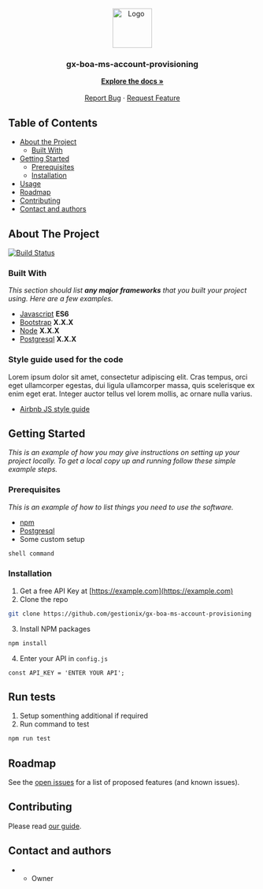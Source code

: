 <br />
<p align="center">
  <a href="https://chain.inc">
    <img src="https://gestioniximagessg.blob.core.windows.net/documentacion/scuer.png" alt="Logo" width="80" height="80">
  </a>

  <h3 align="center">gx-boa-ms-account-provisioning</h3>

  <p align="center">
    <a href="https://gestionix.atlassian.net/wiki/spaces"><strong>Explore the docs »</strong></a>
    <br />
    <br />
    <a href="https://github.com/gestionix/REPO-NAME/issues">Report Bug</a>
    ·
    <a href="https://github.com/gestionix/REPO-NAME/issues">Request Feature</a>
  </p>
</p>

## Table of Contents

* [About the Project](#about-the-project)
  * [Built With](#built-with)
* [Getting Started](#getting-started)
  * [Prerequisites](#prerequisites)
  * [Installation](#installation)
* [Usage](#usage)
* [Roadmap](#roadmap)
* [Contributing](#contributing)
* [Contact and authors](#contact-and-authors)

## About The Project
[![Build Status](https://dev.azure.com/gestionix-boa/gx-sandbox-pipeline/_apis/build/status/Reference-Multistage.yaml?branchName=develop)](https://dev.azure.com/gestionix-boa/gx-sandbox-pipeline/_build/latest?definitionId=202&branchName=develop)

### Built With
*This section should list **any major frameworks** that you built your project using. Here are a few examples.*

* [Javascript](https://developer.mozilla.org/en-US/docs/Web/JavaScript) **ES6**
* [Bootstrap](https://getbootstrap.com) **X.X.X**
* [Node](https://nodejs.org/es/) **X.X.X**
* [Postgresql](https://www.postgresql.org/) **X.X.X**

### Style guide used for the code

Lorem ipsum dolor sit amet, consectetur adipiscing elit. Cras tempus, orci eget ullamcorper egestas, dui ligula ullamcorper massa, quis scelerisque ex enim eget erat. Integer auctor tellus vel lorem mollis, ac ornare nulla varius.

* [Airbnb JS style guide](https://github.com/airbnb/javascript)


## Getting Started

*This is an example of how you may give instructions on setting up your project locally.
To get a local copy up and running follow these simple example steps.*

### Prerequisites

*This is an example of how to list things you need to use the software.*

* [npm](https://www.npmjs.com/)
* [Postgresql](https://www.postgresql.org/)
* Some custom setup
```sh
shell command
```

### Installation

1. Get a free API Key at [https://example.com](https://example.com)
2. Clone the repo
```sh
git clone https://github.com/gestionix/gx-boa-ms-account-provisioning
```
3. Install NPM packages
```sh
npm install
```
4. Enter your API in `config.js`
```JS
const API_KEY = 'ENTER YOUR API';
```

## Run tests

1. Setup somenthing additional if required
2. Run command to test
```sh
npm run test
```

## Roadmap

See the [open issues](https://gestionixpm.atlassian.net/jira) for a list of proposed features (and known issues).

## Contributing

Please read [our guide](https://github.com/gestionix/gx-docs/blob/master/standars/git_flow_and_git_guidelines.md).

## Contact and authors

  -  - Owner